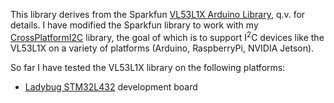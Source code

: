This library derives from the 
Sparkfun [VL53L1X Arduino Library](https://github.com/sparkfun/SparkFun_VL53L1X_Arduino_Library), q.v. for details.
I have modified the Sparkfun library to work with my 
[CrossPlatformI2C](https://github.com/simondlevy/CrossPlatformI2C) library, the goal of which is to support
I<sup>2</sup>C devices like the VL53L1X on a variety of platforms (Arduino, RaspberryPi, NVIDIA Jetson).

So far I have tested the VL53L1X library on the following platforms:

* [Ladybug STM32L432](https://www.tindie.com/products/TleraCorp/ladybug-stm32l432-development-board/) development board
